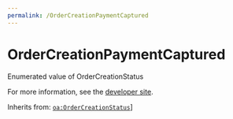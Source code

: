 ```yaml
---
permalink: /OrderCreationPaymentCaptured
---
```


# OrderCreationPaymentCaptured
Enumerated value of OrderCreationStatus

For more information, see the [developer site](https://developer.openactive.io/data-model/types/ordercreationpaymentcaptured).

Inherits from: [`oa:OrderCreationStatus`](https://openactive.io/OrderCreationStatus)]

